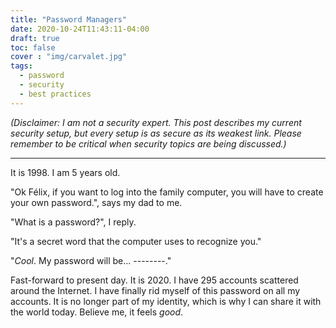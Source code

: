 ```yaml
---
title: "Password Managers"
date: 2020-10-24T11:43:11-04:00
draft: true
toc: false
cover : "img/carvalet.jpg"
tags:
  - password
  - security
  - best practices
---
```


*(Disclaimer: I am not a security expert. This post describes my current security setup, but every setup is as
secure as its weakest link. Please remember to be critical when security topics are being discussed.)*

---

It is 1998. I am 5 years old.

"Ok Félix, if you want to log into the family computer, you will have to create your own password.", says my dad to me.

"What is a password?", I reply.

"It's a secret word that the computer uses to recognize you."

"*Cool*. My password will be... --------."

Fast-forward to present day. It is 2020. I have 295 accounts scattered around the Internet. I have finally rid myself of this password on all my accounts. It is
no longer part of my identity, which is why I can share it with the world today. Believe me, it feels *good*.
